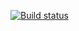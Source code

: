 [![Build status](https://ci.appveyor.com/api/projects/status/xq7asvj6ufcu0run?svg=true)](https://ci.appveyor.com/project/Sushnyak/api5)